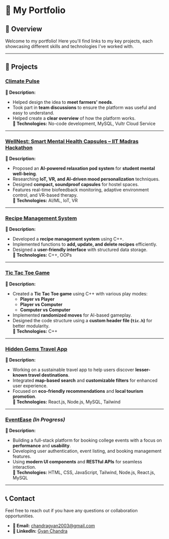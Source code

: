 # 💼 My Portfolio  

## 📌 Overview  
Welcome to my portfolio! Here you'll find links to my key projects, each showcasing different skills and technologies I've worked with.  

---

## 🚀 Projects  

### [Climate Pulse](https://github.com/krtannu/ClimatePulse.git)  
**📝 Description:**  
- Helped design the idea to **meet farmers' needs**.  
- Took part in **team discussions** to ensure the platform was useful and easy to understand.  
- Helped create a **clear overview** of how the platform works.  
**🔧 Technologies:** No-code development, MySQL, Vultr Cloud Service  

---

### [WellNest: Smart Mental Health Capsules – IIT Madras Hackathon](https://github.com/IIITGYANIIIT/WellNest-Smart-Mental-Health-Capsules)  
**📝 Description:**  
- Proposed an **AI-powered relaxation pod system** for **student mental well-being**.  
- Researching **IoT, VR, and AI-driven mood personalization** techniques.  
- Designed **compact, soundproof capsules** for hostel spaces.  
- Features real-time biofeedback monitoring, adaptive environment control, and VR-based therapy.  
**🔧 Technologies:** AI/ML, IoT, VR  

---

### [Recipe Management System](https://github.com/IIITGYANIIIT/Recipe-Management-System)  
**📝 Description:**  
- Developed a **recipe management system** using C++.  
- Implemented functions to **add, update, and delete recipes** efficiently.  
- Designed a **user-friendly interface** with structured data storage.  
**🔧 Technologies:** C++, OOPs

---

### [Tic Tac Toe Game](https://github.com/IIITGYANIIIT/Tic-tac-Toe-game)  
**📝 Description:**  
- Created a **Tic Tac Toe game** using C++ with various play modes:  
   - **Player vs Player**  
   - **Player vs Computer**  
   - **Computer vs Computer**  
- Implemented **randomized moves** for AI-based gameplay.  
- Designed the code structure using a **custom header file (`tic.h`)** for better modularity.  
**🔧 Technologies:** C++  

---

### [Hidden Gems Travel App](https://github.com/IIITGYANIIIT/Hidden-Gems-Travel-App)  
**📝 Description:**  
- Working on a sustainable travel app to help users discover **lesser-known travel destinations**.  
- Integrated **map-based search** and **customizable filters** for enhanced user experience.  
- Focused on **eco-friendly recommendations** and **local tourism promotion**.  
**🔧 Technologies:** React.js, Node.js, MySQL, Tailwind  

---

### [EventEase](https://github.com/IIITGYANIIIT/EventEase) *(In Progress)*  
**📝 Description:**  
- Building a full-stack platform for booking college events with a focus on **performance** and **usability**.  
- Developing user authentication, event listing, and booking management features.  
- Using **modern UI components** and **RESTful APIs** for seamless interaction.  
**🔧 Technologies:** HTML, CSS, JavaScript, Tailwind, Node.js, React.js, MySQL

---  

## 📞 Contact  
Feel free to reach out if you have any questions or collaboration opportunities.  

- **📧 Email:** [chandragyan2003@gmail.com](mailto:chandragyan2003@gmail.com)  
- **🔗 LinkedIn:** [Gyan Chandra](https://www.linkedin.com/in/gyanchandra29102003)  
